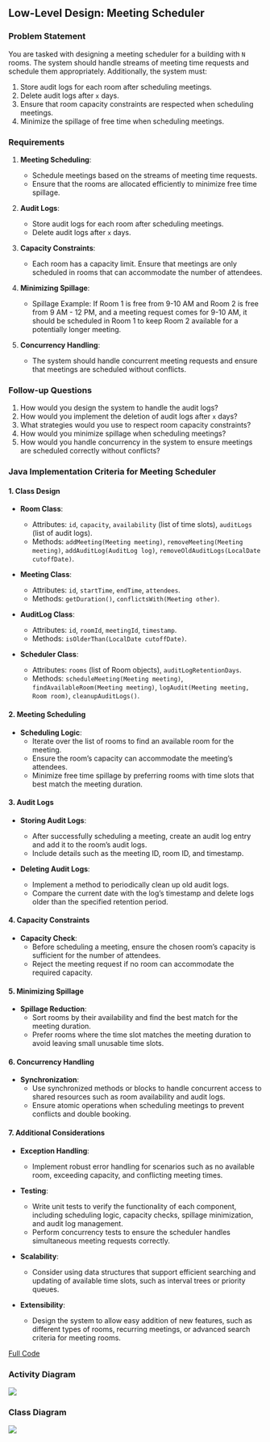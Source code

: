 

## Low-Level Design: Meeting Scheduler

### Problem Statement
You are tasked with designing a meeting scheduler for a building with `N` rooms. The system should handle streams of meeting time requests and schedule them appropriately. Additionally, the system must:

1. Store audit logs for each room after scheduling meetings.
2. Delete audit logs after `x` days.
3. Ensure that room capacity constraints are respected when scheduling meetings.
4. Minimize the spillage of free time when scheduling meetings.

### Requirements

1. **Meeting Scheduling**:
    - Schedule meetings based on the streams of meeting time requests.
    - Ensure that the rooms are allocated efficiently to minimize free time spillage.

2. **Audit Logs**:
    - Store audit logs for each room after scheduling meetings.
    - Delete audit logs after `x` days.

3. **Capacity Constraints**:
    - Each room has a capacity limit. Ensure that meetings are only scheduled in rooms that can accommodate the number of attendees.

4. **Minimizing Spillage**:
    - Spillage Example: If Room 1 is free from 9-10 AM and Room 2 is free from 9 AM - 12 PM, and a meeting request comes for 9-10 AM, it should be scheduled in Room 1 to keep Room 2 available for a potentially longer meeting.

5. **Concurrency Handling**:
    - The system should handle concurrent meeting requests and ensure that meetings are scheduled without conflicts.

### Follow-up Questions

1. How would you design the system to handle the audit logs?
2. How would you implement the deletion of audit logs after `x` days?
3. What strategies would you use to respect room capacity constraints?
4. How would you minimize spillage when scheduling meetings?
5. How would you handle concurrency in the system to ensure meetings are scheduled correctly without conflicts?


### Java Implementation Criteria for Meeting Scheduler

#### 1. **Class Design**

- **Room Class**:
   - Attributes: `id`, `capacity`, `availability` (list of time slots), `auditLogs` (list of audit logs).
   - Methods: `addMeeting(Meeting meeting)`, `removeMeeting(Meeting meeting)`, `addAuditLog(AuditLog log)`, `removeOldAuditLogs(LocalDate cutoffDate)`.

- **Meeting Class**:
   - Attributes: `id`, `startTime`, `endTime`, `attendees`.
   - Methods: `getDuration()`, `conflictsWith(Meeting other)`.

- **AuditLog Class**:
   - Attributes: `id`, `roomId`, `meetingId`, `timestamp`.
   - Methods: `isOlderThan(LocalDate cutoffDate)`.

- **Scheduler Class**:
   - Attributes: `rooms` (list of Room objects), `auditLogRetentionDays`.
   - Methods: `scheduleMeeting(Meeting meeting)`, `findAvailableRoom(Meeting meeting)`, `logAudit(Meeting meeting, Room room)`, `cleanupAuditLogs()`.

#### 2. **Meeting Scheduling**

- **Scheduling Logic**:
   - Iterate over the list of rooms to find an available room for the meeting.
   - Ensure the room’s capacity can accommodate the meeting’s attendees.
   - Minimize free time spillage by preferring rooms with time slots that best match the meeting duration.

#### 3. **Audit Logs**

- **Storing Audit Logs**:
   - After successfully scheduling a meeting, create an audit log entry and add it to the room’s audit logs.
   - Include details such as the meeting ID, room ID, and timestamp.

- **Deleting Audit Logs**:
   - Implement a method to periodically clean up old audit logs.
   - Compare the current date with the log’s timestamp and delete logs older than the specified retention period.

#### 4. **Capacity Constraints**

- **Capacity Check**:
   - Before scheduling a meeting, ensure the chosen room’s capacity is sufficient for the number of attendees.
   - Reject the meeting request if no room can accommodate the required capacity.

#### 5. **Minimizing Spillage**

- **Spillage Reduction**:
   - Sort rooms by their availability and find the best match for the meeting duration.
   - Prefer rooms where the time slot matches the meeting duration to avoid leaving small unusable time slots.

#### 6. **Concurrency Handling**

- **Synchronization**:
   - Use synchronized methods or blocks to handle concurrent access to shared resources such as room availability and audit logs.
   - Ensure atomic operations when scheduling meetings to prevent conflicts and double booking.

#### 7. **Additional Considerations**

- **Exception Handling**:
   - Implement robust error handling for scenarios such as no available room, exceeding capacity, and conflicting meeting times.

- **Testing**:
   - Write unit tests to verify the functionality of each component, including scheduling logic, capacity checks, spillage minimization, and audit log management.
   - Perform concurrency tests to ensure the scheduler handles simultaneous meeting requests correctly.

- **Scalability**:
   - Consider using data structures that support efficient searching and updating of available time slots, such as interval trees or priority queues.

- **Extensibility**:
   - Design the system to allow easy addition of new features, such as different types of rooms, recurring meetings, or advanced search criteria for meeting rooms.

[Full Code](../solutions/java/src/onlineshopping/)

### Activity Diagram
<img src="https://raw.githubusercontent.com/meghnadsaha/practice-low-level-design/master/src/com/lld/medium/resource/Meeting%20Scheduler%20-%20Activity%20diagram%20.png"/>

### Class Diagram
<img src="https://raw.githubusercontent.com/meghnadsaha/practice-low-level-design/master/src/com/lld/medium/resource/Meeting%20Scheduler%20-%20Class%20Diagram.png"/>
